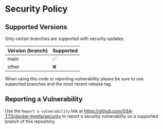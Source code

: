 # Security Policy

## Supported Versions

Only certain branches are supported with security updates.

| Version (branch) | Supported |
| ---------------- | --------- |
| main    | :white_check_mark: |
| other   | :x:                |

When using this code or reporting vulnerability please be sure to use supported branches and the most recent release tag.

## Reporting a Vulnerability

Use the `Report a vulnerability` link at https://github.com/GSA-TTS/docker-trestle/security to report a security vulnerability
on a supported branch of this repository.
